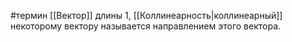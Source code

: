 #термин
[[Вектор]] длины 1, [[Коллинеарность|коллинеарный]] некоторому вектору называется направлением этого вектора.